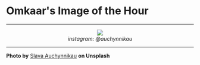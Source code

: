 # Omkaar's Image of the Hour

---

<div align="center">

<a href="https://unsplash.com/photos/cacti-grow-against-a-bright-white-background-iGl6wmhQCuE">
  <img src="https://images.unsplash.com/photo-1752328618244-506a57b78256?crop=entropy&cs=tinysrgb&fit=max&fm=jpg&ixid=M3w3NjA2Nzh8MHwxfHJhbmRvbXx8fHx8fHx8fDE3NTM4ODA0MDB8&ixlib=rb-4.1.0&q=80&w=1080" style="max-width:100%; height:auto;">
</a>

<br>
<i>instagram: @auchynnikau</i>

</div>

---

**Photo by** [Slava Auchynnikau](https://unsplash.com/@auchynnikau) **on Unsplash**
